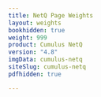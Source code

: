 ```yaml
---
title: NetQ Page Weights
layout: weights
bookhidden: true
weight: 999
product: Cumulus NetQ
version: "4.8"
imgData: cumulus-netq
siteSlug: cumulus-netq
pdfhidden: true

---
```


